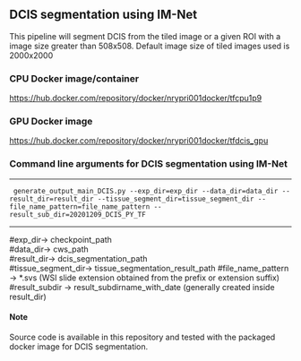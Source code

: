 ## DCIS segmentation using IM-Net

This pipeline will segment DCIS from the tiled image or a given ROI with a image size greater than 508x508. Default image size of tiled images used is 2000x2000

### CPU Docker image/container

https://hub.docker.com/repository/docker/nrypri001docker/tfcpu1p9

### GPU Docker image

https://hub.docker.com/repository/docker/nrypri001docker/tfdcis_gpu





### Command line arguments for DCIS segmentation using IM-Net
--------------------------------------------------------------------------------------------------------------------------

``` generate_output_main_DCIS.py --exp_dir=exp_dir --data_dir=data_dir --result_dir=result_dir --tissue_segment_dir=tissue_segment_dir --file_name_pattern=file_name_pattern --result_sub_dir=20201209_DCIS_PY_TF```

--------------------------------------------------------------------------------------------------------------------------

#exp_dir-> checkpoint_path                        
#data_dir-> cws_path                               
#result_dir-> dcis_segmentation_path                                    
#tissue_segment_dir-> tissue_segmentation_result_path
#file_name_pattern -> *.svs (WSI slide extension obtained from the prefix or extension suffix)
#result_subdir -> result_subdirname_with_date (generally created inside result_dir)


#### Note
Source code is available in this repository and tested with the packaged docker image for DCIS segmentation.
